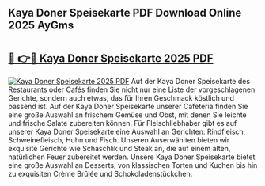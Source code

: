 ## Kaya Doner Speisekarte PDF Download Online 2025 AyGms

# <h2><a href="http://gc9gky.nevu.top/?p=Kaya+Doner+Speisekarte">🔗 👉🔴 Kaya Doner Speisekarte 2025 PDF</a></h2>

[![Kaya Doner Speisekarte 2025 PDF](https://i.imgur.com/dBaPXMq.png)](http://gc9gky.nevu.top/?p=Kaya+Doner+Speisekarte)
Auf der Kaya Doner Speisekarte des Restaurants oder Cafés finden Sie nicht nur eine Liste der vorgeschlagenen Gerichte, sondern auch etwas, das für Ihren Geschmack köstlich und passend ist. Auf der Kaya Doner Speisekarte unserer Cafeteria finden Sie eine große Auswahl an frischem Gemüse und Obst, mit denen Sie leichte und frische Salate zubereiten können. Für Fleischliebhaber gibt es auf unserer Kaya Doner Speisekarte eine Auswahl an Gerichten: Rindfleisch, Schweinefleisch, Huhn und Fisch. Unseren Auserwählten bieten wir exquisite Gerichte wie Schaschlik und Steak an, die auf einem alten, natürlichen Feuer zubereitet werden. Unsere Kaya Doner Speisekarte bietet eine große Auswahl an Desserts, von klassischen Torten und Kuchen bis hin zu exquisiten Crème Brûlée und Schokoladenstückchen.
